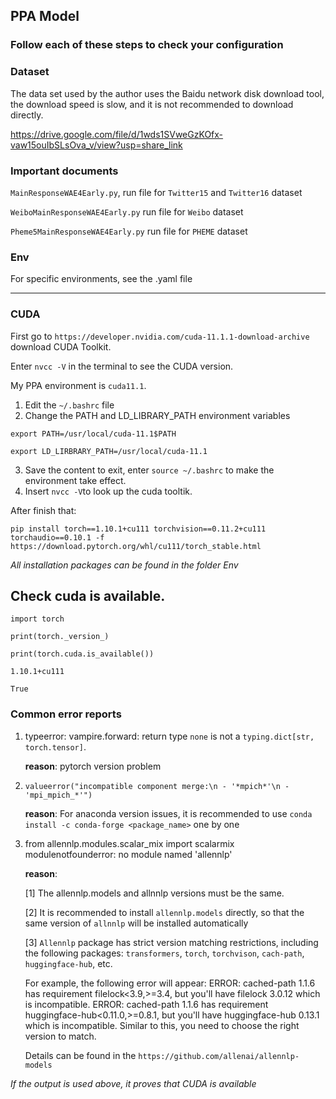 ## PPA Model

### Follow each of these steps to check your configuration

### Dataset
The data set used by the author uses the Baidu network disk download tool, the download speed is slow, and it is not recommended to download directly.

https://drive.google.com/file/d/1wds1SVweGzKOfx-vaw15ouIbSLsOva_v/view?usp=share_link

### Important documents
`MainResponseWAE4Early.py`, run file for `Twitter15` and `Twitter16` dataset

`WeiboMainResponseWAE4Early.py` run file for `Weibo` dataset

`Pheme5MainResponseWAE4Early.py` run file for `PHEME` dataset

### Env
For specific environments, see the .yaml file

-------------
### CUDA
First go to `https://developer.nvidia.com/cuda-11.1.1-download-archive` download CUDA Toolkit.

Enter `nvcc -V` in the terminal to see the CUDA version.

My PPA environment is `cuda11.1`.
1. Edit the `~/.bashrc` file
2. Change the PATH and LD_LIBRARY_PATH environment variables

`export PATH=/usr/local/cuda-11.1$PATH`

`export LD_LIRBRARY_PATH=/usr/local/cuda-11.1`

3. Save the content to exit, enter `source ~/.bashrc` to make the environment take effect.
4. Insert `nvcc -V`to look up the cuda tooltik.


After finish that:

`pip install torch==1.10.1+cu111 torchvision==0.11.2+cu111 torchaudio==0.10.1 -f https://download.pytorch.org/whl/cu111/torch_stable.html`

*All installation packages can be found in the folder Env*

## Check cuda is available.
`import torch`

`print(torch._version_)`

`print(torch.cuda.is_available())`

`1.10.1+cu111`

`True`

### Common error reports
1. typeerror: vampire.forward: return type `none` is not a `typing.dict[str, torch.tensor]`.

   **reason**: pytorch version problem

2. `valueerror("incompatible component merge:\n - '*mpich*'\n - 'mpi_mpich_*'")`
 
   **reason**: For anaconda version issues, it is recommended to use `conda install -c conda-forge <package_name>` one by one

3. from allennlp.modules.scalar_mix import scalarmix modulenotfounderror: no module named 'allennlp'
   
    **reason**: 
   
     [1] The allennlp.models and allnnlp versions must be the same.
  
     [2] It is recommended to install `allennlp.models` directly, so that the same version of `allnnlp` will be installed automatically
  
     [3] `Allennlp` package has strict version matching restrictions, including the following packages: `transformers`, `torch`, `torchvison`, `cach-path`, `huggingface-hub`, etc. 
     
     For example, the following error will appear: ERROR: cached-path 1.1.6 has requirement filelock<3.9,>=3.4, but you'll have filelock 3.0.12 which is incompatible. ERROR: cached-path 1.1.6 has requirement huggingface-hub<0.11.0,>=0.8.1, but you'll have huggingface-hub 0.13.1 which is incompatible. Similar to this, you need to choose the right version to match. 
 
     Details can be found in the `https://github.com/allenai/allennlp-models`



*If the output is used above, it proves that CUDA is available*
